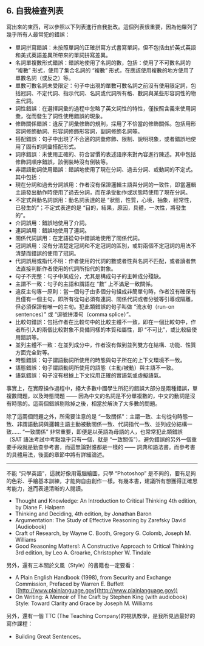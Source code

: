 ## 6. 自我檢查列表

寫出來的東西，可以參照以下列表進行自我批改。這個列表很重要，因為他羅列了幾乎所有人最常犯的錯誤：

- 單詞拼寫錯誤：未按照單詞的正確拼寫方式書寫單詞，但不包括由於英式英語和美式英語差異所帶來的單詞拼寫差異。
- 名詞單複數形式錯誤：錯誤地使用了名詞的數，包括：使用了不可數名詞的 “複數” 形式，使用了集合名詞的 “複數” 形式，在應該使用複數的地方使用了單數名詞（或反之）等。
- 單數可數名詞未受限定：句子中出現的單數可數名詞之前沒有使用限定詞，包括冠詞、不定代詞、指示代詞、名詞或代詞所有格、數詞與某些形容詞性的物主代詞。
- 詞性錯誤：在選擇詞彙的過程中忽略了英文詞性的特性，僅按照含義來使用詞彙，從而發生了詞性使用錯誤的現象。
- 修飾關係錯誤：違反了詞彙修飾的規則，採用了不恰當的修飾關係。包括用形容詞修飾動詞、形容詞修飾形容詞，副詞修飾名詞等。
- 搭配錯誤：句子中出現了不合適的詞彙修飾、限制、說明現象，或者錯誤地使用了固有的詞彙搭配形式。
- 詞序錯誤：未使用正確的、符合習慣的表述語序來對內容進行陳述。其中包括修飾詞順序錯誤，該倒裝時沒有倒裝等。
- 非謂語動詞使用錯誤：錯誤地使用了現在分詞、過去分詞、或動詞的不定式。其中包括：
- 現在分詞和過去分詞誤用：作者沒有保證邏輯主語與分詞的一致性，即當邏輯主語發出動作時使用了過去分詞，而在承受動作或狀態時使用了現在分詞。
- 不定式與動名詞誤用：動名詞表達的是 “狀態，性質，心境，抽象，經常性，已發生的”；不定式表達的是 “目的，結果，原因，具體，一次性，將發生的”。
- 介詞誤用：錯誤地使用了介詞。
- 連詞誤用：錯誤地使用了連詞。
- 關係代詞誤用：在定語從句中錯誤地使用了關係代詞。
- 冠詞誤用：沒有分清楚定冠詞和不定冠詞的區別，或對兩個不定冠詞的用法不清楚而錯誤的使用了冠詞。
- 代詞誤用或指代不明：作者使用的代詞的數或者性與名詞不匹配，或者讀者無法直接判斷作者使用的代詞所指代的對象。
- 句子不完整：句子中某成分，尤其是構成句子的主幹成分殘缺。
- 主謂不一致：句子的主語和謂語在 “數” 上不滿足一致關係。
- 違反主句專一原則：當一個句子由多個分句組成非簡單句時，作者沒有確保有且僅有一個主句，即所有從句必須有連詞、關係代詞或者分號等引導或隔離，但必須保證有唯一的主句。犯此類錯誤的句子叫做 “流水句（run-on sentences）” 或 “逗號拼湊句（comma splice）”。
- 比較句錯誤：包括作者在比較句中的比較主體不一致，即在一個比較句中，作者所引入的兩個比較對象不具備同樣的本質和屬性，即 “不可比”，或比較級使用錯誤等。
- 並列主體不一致：在並列成分中，作者沒有做到並列雙方在結構、功能、性質方面完全對等。
- 時態錯誤：句子謂語動詞所使用的時態與句子所在的上下文環境不一致。
- 語態錯誤：句子謂語動詞所使用的語態（主動/被動）與主語不一致。
- 語氣錯誤：句子沒有根據上下文採用正確的實語氣或虛擬語氣。

事實上，在實際操作過程中，絕大多數中國學生所犯的錯誤大部分是兩種錯誤，單複數問題，以及時態問題 —— 因為中文的名詞是不分單複數的，中文的動詞是沒有時態的。這兩個錯誤剔除掉之後，相當於解決了大多數的問題。

除了這兩個問題之外，所需要注意的是 “一致關係”：主謂一致、主句從句時態一致、非謂語動詞與邏輯主語主動被動關係一致、代詞指代一致、並列成分結構一致…… “一致關係” 非常重要，即便是以英語為母語的人，也常常犯此類錯誤（SAT 語法考試中考點幾乎只有一個，就是 “一致關係”）。避免錯誤的另外一個重要手段就是勤查參考書，而這無論對誰都是一樣的 —— 詞典和語法書。而參考書的具體用法，後面的章節中將有詳細論述。

---

不能 “只學英語”，這就好像用電腦繪圖，只學 “Photoshop” 是不夠的，要有足夠的色彩、手繪基本訓練，才能夠自由創作一樣。有幾本書，建議所有想獲得正確思考能力，進而表達清晰的人閱讀。

- Thought and Knowledge: An Introduction to Critical Thinking 4th edition, by Diane F. Halpern
- Thinking and Deciding, 4th edition, by Jonathan Baron
- Argumentation: The Study of Effective Reasoning by Zarefsky David (Audiobook)
- Craft of Research, by Wayne C. Booth, Gregory G. Colomb, Joseph M. Williams
- Good Reasoning Matters!: A Constructive Approach to Critical Thinking 3rd edition, by Leo A. Groarke, Christopher W. Tindale

另外，還有三本關於文風（Style）的書籍也一定要看：

- A Plain English Handbook (1998), from Security and Exchange Commission, Prefaced by Warren E. Buffett ([http://www.plainlanguage.gov](http://www.plainlanguage.gov))
- On Writing: A Memoir of The Craft by Stephen King (with audiobook) Style: Toward Clarity and Grace by Joseph M. Williams

另外，還有一個 TTC (The Teaching Company)的視訊教學，是我所見過最好的寫作課程：

- Building Great Sentences。